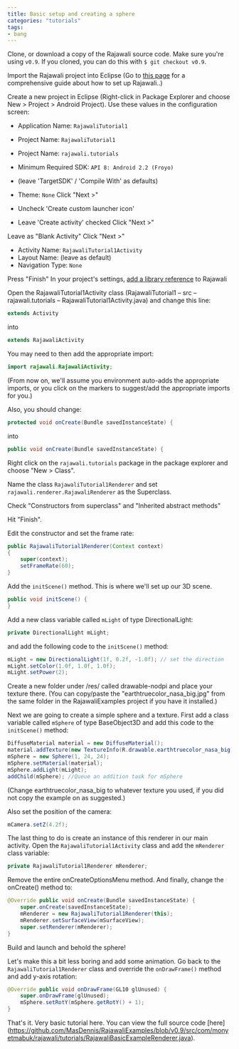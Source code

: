 ```yaml
---
title: Basic setup and creating a sphere
categories: "tutorials"
tags:
- bang
---
```

Clone, or download a copy of the Rajawali source code. Make sure you're using `v0.9`. If you cloned, you can do this with `$ git checkout v0.9`.

Import the Rajawali project into Eclipse (Go to [this page](https://github.com/MasDennis/Rajawali/wiki/Importing-Rajawali-and-RajawaliExamples) for a comprehensive guide about how to set up Rajawali..)

Create a new project in Eclipse (Right-click in Package Explorer and choose New > Project > Android Project). Use these values in the configuration screen:
* Application Name: `RajawaliTutorial1`
* Project Name: `RajawaliTutorial1`
* Project Name: `rajawali.tutorials`
* Minimum Required SDK: `API 8: Android 2.2 (Froyo)`
* (leave 'TargetSDK' / 'Compile With' as defaults)
* Theme: `None`
Click "Next >"

* Uncheck 'Create custom launcher icon'
* Leave 'Create activity' checked
Click "Next >"

Leave as "Blank Activity"
Click "Next >"

* Activity Name: `RajawaliTutorial1Activity`
* Layout Name: (leave as default)
* Navigation Type: `None`

Press "Finish"
In your project's settings, [add a library reference](https://developer.android.com/tools/projects/projects-eclipse.html#ReferencingLibraryProject) to Rajawali

Open the RajawaliTutorial1Activity class (RajawaliTutorial1 – src – rajawali.tutorials – RajawaliTutorial1Activity.java) and change this line: 
``` java
extends Activity
```
into
``` java
extends RajawaliActivity
```

You may need to then add the appropriate import:
``` java
import rajawali.RajawaliActivity;
```
(From now on, we'll assume you environment auto-adds the appropriate imports, or you click on the markers to suggest/add the appropriate imports for you.)

Also, you should change:
``` java
protected void onCreate(Bundle savedInstanceState) {
```
into
``` java
public void onCreate(Bundle savedInstanceState) {
```


Right click on the `rajawali.tutorials` package in the package explorer and choose "New > Class". 

Name the class `RajawaliTutorial1Renderer` and set `rajawali.renderer.RajawaliRenderer` as the Superclass.

Check "Constructors from superclass" and "Inherited abstract methods"

Hit "Finish".

Edit the constructor and set the frame rate:

``` java
public RajawaliTutorial1Renderer(Context context)
{
	super(context);
	setFrameRate(60);
}
```
 
Add the `initScene()` method. This is where we'll set up our 3D scene.
``` java
public void initScene() {
}
```
Add a new class variable called `mLight` of type DirectionalLight:
``` java
private DirectionalLight mLight;
```

and add the following code to the `initScene()` method:

``` java
mLight = new DirectionalLight(1f, 0.2f, -1.0f); // set the direction
mLight.setColor(1.0f, 1.0f, 1.0f);
mLight.setPower(2);
```

Create a new folder under /res/ called drawable-nodpi and place your texture there.
(You can copy/paste the "earthtruecolor_nasa_big.jpg" from the same folder in the RajawaliExamples project if you have it installed.)

Next we are going to create a simple sphere and a texture.
First add a class variable called `mSphere` of type BaseObject3D and add this code to the `initScene()` method:
``` java
DiffuseMaterial material = new DiffuseMaterial();
material.addTexture(new TextureInfo(R.drawable.earthtruecolor_nasa_big));
mSphere = new Sphere(1, 24, 24);
mSphere.setMaterial(material);
mSphere.addLight(mLight);
addChild(mSphere); //Queue an addition task for mSphere
```
(Change earthtruecolor_nasa_big to whatever texture you used, if you did not copy the example on as suggested.)

Also set the position of the camera:
``` java
mCamera.setZ(4.2f);
```
The last thing to do is create an instance of this renderer in our main activity. Open the `RajawaliTutorial1Activity` class and add the `mRenderer` class variable:
``` java
private RajawaliTutorial1Renderer mRenderer; 
```

Remove the entire onCreateOptionsMenu method.
And finally, change the onCreate() method to:

``` java
@Override public void onCreate(Bundle savedInstanceState) {
	super.onCreate(savedInstanceState);
	mRenderer = new RajawaliTutorial1Renderer(this);
	mRenderer.setSurfaceView(mSurfaceView);
	super.setRenderer(mRenderer);
}
```
Build and launch and behold the sphere!

Let's make this a bit less boring and add some animation.
Go back to the `RajawaliTutorial1Renderer` class and override the `onDrawFrame()` method and add y-axis rotation:
``` java
@Override public void onDrawFrame(GL10 glUnused) {
	super.onDrawFrame(glUnused);
	mSphere.setRotY(mSphere.getRotY() + 1);
}
```
That's it. Very basic tutorial here.
You can view the full source code [here] (https://github.com/MasDennis/RajawaliExamples/blob/v0.9/src/com/monyetmabuk/rajawali/tutorials/RajawaliBasicExampleRenderer.java).